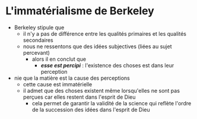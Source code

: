# L'immatérialisme de Berkeley

- Berkeley stipule que
  - il n'y a pas de différence entre les qualités primaires et les qualités secondaires
  - nous ne ressentons que des idées subjectives (liées au sujet percevant)
    - alors il en conclut que
      - ***esse est percipi*** : l'existence des choses est dans leur perception
- nie que la matière est la cause des perceptions
  - cette cause est immatérielle
  - il admet que des choses existent même lorsqu'elles ne sont pas perçues car elles restent dans l'esprit de Dieu
    - cela permet de garantir la validité de la science qui reflète l'ordre de la succession des idées dans l'esprit de Dieu
